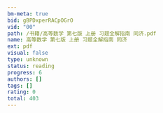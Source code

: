 ```yaml
---
bm-meta: true
bid: gBPDxperRACpOGrO
vid: "00"
path: /书籍/高等数学 第七版 上册 习题全解指南 同济.pdf
name: 高等数学 第七版 上册 习题全解指南 同济
ext: pdf
visual: false
type: unknown
status: reading
progress: 6
authors: []
tags: []
rating: 0
total: 403
---
```

